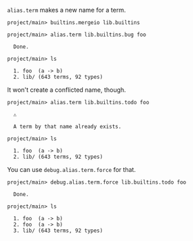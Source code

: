 `alias.term` makes a new name for a term.

``` ucm :hide
project/main> builtins.mergeio lib.builtins

```

``` ucm
project/main> alias.term lib.builtins.bug foo

  Done.

project/main> ls

  1. foo  (a -> b)
  2. lib/ (643 terms, 92 types)

```

It won't create a conflicted name, though.

``` ucm :error
project/main> alias.term lib.builtins.todo foo

  ⚠️
  
  A term by that name already exists.

```

``` ucm
project/main> ls

  1. foo  (a -> b)
  2. lib/ (643 terms, 92 types)

```

You can use `debug.alias.term.force` for that.

``` ucm
project/main> debug.alias.term.force lib.builtins.todo foo

  Done.

project/main> ls

  1. foo  (a -> b)
  2. foo  (a -> b)
  3. lib/ (643 terms, 92 types)

```
